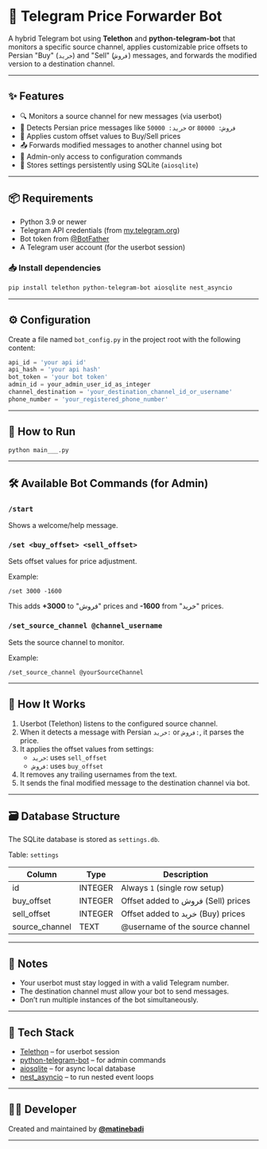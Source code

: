 # 💸 Telegram Price Forwarder Bot

A hybrid Telegram bot using **Telethon** and **python-telegram-bot** that monitors a specific source channel, applies customizable price offsets to Persian "Buy" (`خرید`) and "Sell" (`فروش`) messages, and forwards the modified version to a destination channel.

---

## ✨ Features

- 🔍 Monitors a source channel for new messages (via userbot)
- 🔄 Detects Persian price messages like `خرید: 50000` or `فروش: 80000`
- 🧮 Applies custom offset values to Buy/Sell prices
- 📤 Forwards modified messages to another channel using bot
- 🔐 Admin-only access to configuration commands
- 💾 Stores settings persistently using SQLite (`aiosqlite`)

---

## 📦 Requirements

- Python 3.9 or newer
- Telegram API credentials (from [my.telegram.org](https://my.telegram.org))
- Bot token from [@BotFather](https://t.me/BotFather)
- A Telegram user account (for the userbot session)

### 📥 Install dependencies

```bash
pip install telethon python-telegram-bot aiosqlite nest_asyncio
```

---

## ⚙️ Configuration

Create a file named `bot_config.py` in the project root with the following content:

```python
api_id = 'your api id'
api_hash = 'your api hash'
bot_token = 'your bot token'
admin_id = your_admin_user_id_as_integer
channel_destination = 'your_destination_channel_id_or_username'
phone_number = 'your_registered_phone_number'
```

---

## 🚀 How to Run

```bash
python main___.py
```

---

## 🛠 Available Bot Commands (for Admin)

### `/start`
Shows a welcome/help message.

### `/set <buy_offset> <sell_offset>`
Sets offset values for price adjustment.

Example:
```
/set 3000 -1600
```
This adds **+3000** to "فروش" prices and **-1600** from "خرید" prices.

### `/set_source_channel @channel_username`
Sets the source channel to monitor.

Example:
```
/set_source_channel @yourSourceChannel
```

---

## 🔄 How It Works

1. Userbot (Telethon) listens to the configured source channel.
2. When it detects a message with Persian `خرید:` or `فروش:`, it parses the price.
3. It applies the offset values from settings:
   - `خرید`: uses `sell_offset`
   - `فروش`: uses `buy_offset`
4. It removes any trailing usernames from the text.
5. It sends the final modified message to the destination channel via bot.

---

## 🗃 Database Structure

The SQLite database is stored as `settings.db`.

Table: `settings`

| Column         | Type     | Description                          |
|----------------|----------|--------------------------------------|
| id             | INTEGER  | Always `1` (single row setup)        |
| buy_offset     | INTEGER  | Offset added to فروش (Sell) prices   |
| sell_offset    | INTEGER  | Offset added to خرید (Buy) prices    |
| source_channel | TEXT     | @username of the source channel      |

---

## 🧠 Notes

- Your userbot must stay logged in with a valid Telegram number.
- The destination channel must allow your bot to send messages.
- Don’t run multiple instances of the bot simultaneously.

---

## 🤖 Tech Stack

- [Telethon](https://github.com/LonamiWebs/Telethon) – for userbot session
- [python-telegram-bot](https://github.com/python-telegram-bot/python-telegram-bot) – for admin commands
- [aiosqlite](https://github.com/omnilib/aiosqlite) – for async local database
- [nest_asyncio](https://github.com/erdewit/nest_asyncio) – to run nested event loops

---

## 👨‍💻 Developer

Created and maintained by [**@matinebadi**](https://github.com/matinebadi)  

---
